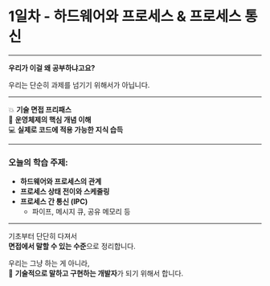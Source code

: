 # 1일차 - 하드웨어와 프로세스 & 프로세스 통신

---

**우리가 이걸 왜 공부하냐고요?**

우리는 단순히 과제를 넘기기 위해서가 아닙니다.

---

💥 **기술 면접 프리패스**  
🧠 **운영체제의 핵심 개념 이해**  
💻 **실제로 코드에 적용 가능한 지식 습득**

---

### 오늘의 학습 주제:

- **하드웨어와 프로세스의 관계**
- **프로세스 상태 전이와 스케줄링**
- **프로세스 간 통신 (IPC)**  
  - 파이프, 메시지 큐, 공유 메모리 등

---

기초부터 단단히 다져서  
**면접에서 말할 수 있는 수준**으로 정리합니다.

우리는 그냥 하는 게 아니라,  
🚀 **기술적으로 말하고 구현하는 개발자**가 되기 위해서 합니다.

